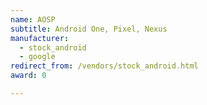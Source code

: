 ```yaml
---
name: AOSP
subtitle: Android One, Pixel, Nexus
manufacturer:
  - stock_android
  - google
redirect_from: /vendors/stock_android.html
award: 0

---
```

